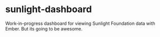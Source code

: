 sunlight-dashboard
==================

Work-in-progress dashboard for viewing Sunlight Foundation data with Ember.
But its going to be awesome.

